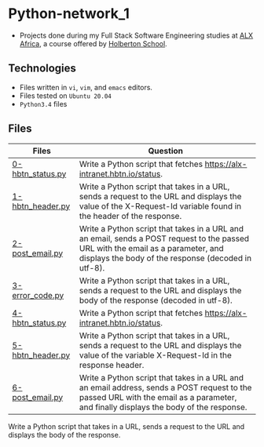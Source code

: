 # Python-network_1

- Projects done during my Full Stack Software Engineering studies at [ALX Africa](https://www.alxafrica.com/software-engineering-2022/), a course offered by [Holberton School](https://www.holbertonschool.com/).

## Technologies

- Files written in ```vi```, ```vim```, and ```emacs``` editors. 
- Files tested on ```Ubuntu 20.04```
- ```Python3.4``` files 

## Files

| Files  | Question |
| ---  | --- |
|[0-hbtn_status.py](0-hbtn_status.py)|Write a Python script that fetches https://alx-intranet.hbtn.io/status.|
|[1-hbtn_header.py](1-hbtn_header.py)|Write a Python script that takes in a URL, sends a request to the URL and displays the value of the X-Request-Id variable found in the header of the response.|
|[2-post_email.py](2-post_email.py)|Write a Python script that takes in a URL and an email, sends a POST request to the passed URL with the email as a parameter, and displays the body of the response (decoded in utf-8).|
|[3-error_code.py](3-error_code.py)|Write a Python script that takes in a URL, sends a request to the URL and displays the body of the response (decoded in utf-8).|
|[4-hbtn_status.py](4-hbtn_status.py)|Write a Python script that fetches https://alx-intranet.hbtn.io/status.|
|[5-hbtn_header.py](5-hbtn_header.py)|Write a Python script that takes in a URL, sends a request to the URL and displays the value of the variable X-Request-Id in the response header.|
|[6-post_email.py](6-post_email.py)|Write a Python script that takes in a URL and an email address, sends a POST request to the passed URL with the email as a parameter, and finally displays the body of the response.|
Write a Python script that takes in a URL, sends a request to the URL and displays the body of the response.
